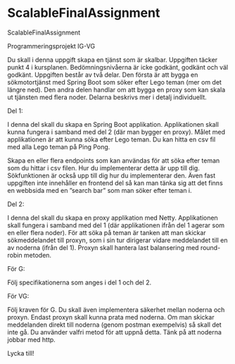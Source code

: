 # ScalableFinalAssignment
ScalableFinalAssignment

Programmeringsprojekt IG-VG

Du skall i denna uppgift skapa en tjänst som är skalbar. Uppgiften täcker punkt 4 i kursplanen. Bedömningsnivåerna är icke godkänt, godkänt och väl godkänt. Uppgiften består av två delar. Den första är att bygga en sökmotortjänst med Spring Boot som söker efter Lego teman (mer om det längre ned). Den andra delen handlar om att bygga en proxy som kan skala ut tjänsten med flera noder. Delarna beskrivs mer i detalj individuellt.


 

Del 1:

I denna del skall du skapa en Spring Boot applikation.  Applikationen skall kunna fungera i samband med del 2 (där man bygger en proxy). Målet med applikationen är att kunna söka efter Lego teman. Du kan hitta en csv fil med alla Lego teman på Ping Pong.

Skapa en eller flera endpoints som kan användas för att söka efter teman som du hittar i csv filen. Hur du implementerar detta är upp till dig. Sökfunktionen är också upp till dig hur du implementerar den. Även fast uppgiften inte innehåller en frontend del så kan man tänka sig att det finns en webbsida med en ”search bar” som man söker efter teman i.

 

 

Del 2:

I denna del skall du skapa en proxy applikation med Netty. Applikationen skall fungera i samband med del 1 (där applikationen ifrån del 1 agerar som en eller flera noder). För att söka på teman är tanken att man skickar sökmeddelandet till proxyn, som i sin tur dirigerar vidare meddelandet till en av noderna (ifrån del 1). Proxyn skall hantera last balansering med round-robin metoden.

 

För G:

Följ specifikationerna som anges i del 1 och del 2.

 

För VG:

Följ kraven för G. Du skall även implementera säkerhet mellan noderna och proxyn. Endast proxyn skall kunna prata med noderna. Om man skickar meddelanden direkt till noderna (genom postman exempelvis) så skall det inte gå. Du använder valfri metod för att uppnå detta. Tänk på att noderna jobbar med http.

 

Lycka till!
